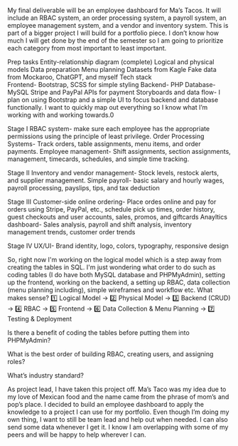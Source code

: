 My final deliverable will be an employee dashboard for Ma’s Tacos. It will include an RBAC system, an order processing system, a payroll system, an employee management system, and a vendor and inventory system. This is part of a bigger project I will build for a portfolio piece. I don’t know how much I will get done by the end of the semester so I am going to prioritize each category from most important to least important.

Prep tasks
Entity-relationship diagram (complete)
Logical and physical models
Data preparation
Menu planning
Datasets from Kagle
Fake data from Mockaroo, ChatGPT, and myself
Tech stack	
Frontend- Bootstrap, SCSS for simple styling
Backend- PHP
Database- MySQL
Stripe and PayPal APIs for payment
Storyboards and data flow- I plan on using Bootstrap and a simple UI to focus backend and database functionally. I want to quickly map out everything so I know what I’m working with and working towards.0

Stage I
RBAC system- make sure each employee has the appropriate permissions using the principle of least privilege.
Order Processing Systems- Track orders, table assignments, menu items, and order payments.
Employee management- Shift assignments, section assignments, management, timecards, schedules, and simple time tracking.

Stage II
Inventory and vendor management- Stock levels, restock alerts, and supplier management.
Simple payroll- basic salary and hourly wages, payroll processing, payslips, tips, and tax deduction

Stage III
Customer-side online ordering- Place ordes online and pay for orders using Stripe, PayPal, etc., schedule pick up times, order history, guest checkouts and user accounts, sales, promos, and giftcards
Anayltics dashboard- Sales analysis, payroll and shift analysis, inventory management trends, customer order trends

Stage IV
UX/UI- Brand identity, logo, colors, typography, responsive design



So, right now I'm working on the logical model which is a step away from creating the tables in SQL. I'm just wondering what order to do such as coding tables (I do have both MySQL database and PHPMyAdmin), setting up the frontend, working on the backend, a setting up RBAC, data collection (menu planning including), simple wireframes and workflow etc. What makes sense?
1️⃣ Logical Model → 2️⃣ Physical Model → 3️⃣ Backend (CRUD) → 4️⃣ RBAC → 5️⃣ Frontend → 6️⃣ Data Collection & Menu Planning → 7️⃣ Testing & Deployment

Is there a benefit of coding the tables before putting them into PHPMyAdmin?

What is the best order of building RBAC, creating users, and assigning roles?

What’s industry standard?

As project lead, I have taken this project off. Ma’s Taco was my idea due to my love of Mexican food and the name came from the phrase of mom’s and pop’s place. I decided to build an employee dashboard to apply the knowledge to a project I can use for my portfolio. Even though I’m doing my own thing, I want to still be team lead and help out when needed. I can also send some data whenever I get it. I know I am overlapping with some of my peers and will be happy to help wherever I can. 
